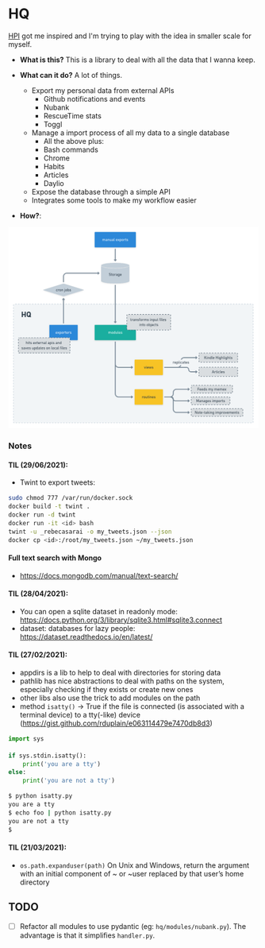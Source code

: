 # HQ

[HPI](https://github.com/karlicoss/HPI) got me inspired and I'm trying to play with the idea in smaller scale for myself.

- **What is this?** This is a library to deal with all the data that I wanna keep.
- **What can it do?** A lot of things.
    - Export my personal data from external APIs
        - Github notifications and events
        - Nubank
        - RescueTime stats
        - Toggl
    - Manage a import process of all my data to a single database
        - All the above plus:
        - Bash commands
        - Chrome
        - Habits
        - Articles
        - Daylio
    - Expose the database through a simple API
    - Integrates some tools to make my workflow easier

- **How?**:

<img src="docs/this_project.png" alt="General structure" width="550"/>

### Notes

#### TIL (29/06/2021):
- Twint to export tweets:
```bash
sudo chmod 777 /var/run/docker.sock
docker build -t twint .
docker run -d twint
docker run -it <id> bash
twint -u _rebecasarai -o my_tweets.json --json
docker cp <id>:/root/my_tweets.json ~/my_tweets.json
```

#### Full text search with Mongo
- https://docs.mongodb.com/manual/text-search/

#### TIL (28/04/2021):
- You can open a sqlite dataset in readonly mode: https://docs.python.org/3/library/sqlite3.html#sqlite3.connect
- dataset: databases for lazy people: https://dataset.readthedocs.io/en/latest/


#### TIL (27/02/2021):
- appdirs is a lib to help to deal with directories for storing data
- pathlib has nice abstractions to deal with paths on the system, especially checking if they exists or create new ones
- other libs also use the trick to add modules on the path
- method `isatty()` -> True if the file is connected (is associated with a terminal device) to a tty(-like) device (https://gist.github.com/rduplain/e063114479e7470db8d3)
```python
import sys

if sys.stdin.isatty():
    print('you are a tty')
else:
    print('you are not a tty')
```
```bash
$ python isatty.py
you are a tty
$ echo foo | python isatty.py
you are not a tty
$
```

#### TIL (21/03/2021):
- `os.path.expanduser(path)` On Unix and Windows, return the argument with an initial component of ~ or ~user replaced by that user’s home directory


## TODO
- [ ] Refactor all modules to use pydantic (eg: `hq/modules/nubank.py`). The advantage is that it simplifies `handler.py`.

